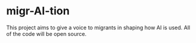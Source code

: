 # migr-AI-tion

This project aims to give a voice to migrants in shaping how AI is used. All of the code will be open source.   